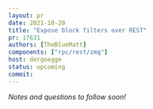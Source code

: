 ```yaml
---
layout: pr
date: 2021-10-20
title: "Expose block filters over REST"
pr: 17631
authors: [TheBlueMatt]
components: ["rpc/rest/zmq"]
host: dergoegge
status: upcoming
commit:
---
```


_Notes and questions to follow soon!_

<!-- TODO: Before meeting, add notes and questions
## Notes

## Questions
1. Did you review the PR? [Concept ACK, approach ACK, tested ACK, or NACK](https://github.com/bitcoin/bitcoin/blob/master/CONTRIBUTING.md#peer-review)?
-->


<!-- TODO: After meeting, uncomment and add meeting log between the irc tags
## Meeting Log

{% irc %}
{% endirc %}
-->
